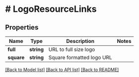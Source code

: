 # # LogoResourceLinks

## Properties

Name | Type | Description | Notes
------------ | ------------- | ------------- | -------------
**full** | **string** | URL to full size logo |
**square** | **string** | Square formatted logo URL |

[[Back to Model list]](../../README.md#models) [[Back to API list]](../../README.md#endpoints) [[Back to README]](../../README.md)

